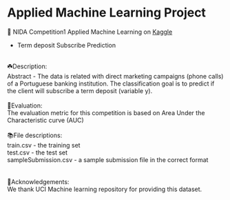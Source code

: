 # Applied Machine Learning Project
📌 NIDA Competition1 Applied Machine Learning on [Kaggle](https://www.kaggle.com/competitions/nida-competition1)<br />
 - Term deposit Subscribe Prediction<br />
<br />
☘️Description:<br />
Abstract - The data is related with direct marketing campaigns (phone calls) of a Portuguese banking institution. The classification goal is to predict if the client will subscribe a term deposit (variable y).<br />
<br />
🚀Evaluation:<br />
The evaluation metric for this competition is based on Area Under the Characteristic curve (AUC)<br />
<br />
📚File descriptions:<br />
train.csv - the training set<br />
test.csv - the test set<br />
sampleSubmission.csv - a sample submission file in the correct format<br />
<br />
<br />
🧸Acknowledgements:<br />
We thank UCI Machine learning repository for providing this dataset.
